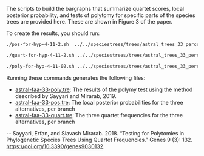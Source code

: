 The scripts to build the bargraphs that summarize quartet scores, local posterior probability, and tests of polytomy for specific parts of the species trees are provided here. These are shown in Figure 3 of the paper. 

To create the results, you should run:

~~~bash
./pos-for-hyp-4-11-2.sh  ../../speciestrees/trees/astral_trees_33_percent-faa/estimated_species_tree.tree ../../genetrees/best.33.faa.tre astral-faa-33

./quart-for-hyp-4-11-2.sh ../../speciestrees/trees/astral_trees_33_percent-faa/estimated_species_tree.tree ../../genetrees/best.33.faa.tre astral-faa-33

./poly-for-hyp-4-11-02.sh ../../speciestrees/trees/astral_trees_33_percent-faa/estimated_species_tree.tree ../../genetrees/best.33.faa.tre astral-faa-33
~~~

Running these commands generates the following files:

* [astral-faa-33-poly.tre](astral-faa-33-poly.tre): The results of the polymy test using the method described by Sayyari and Mirarab, 2019.
* [astral-faa-33-pos.tre](astral-faa-33-pos.tre): The local posterior probabilities for the three alternatives, per branch 
* [astral-faa-33-quart.tre](astral-faa-33-quart.tre): The three quartet frequencies for the three alternatives, per branch



-- Sayyari, Erfan, and Siavash Mirarab. 2018. “Testing for Polytomies in Phylogenetic Species Trees Using Quartet Frequencies.” Genes 9 (3): 132. https://doi.org/10.3390/genes9030132.
